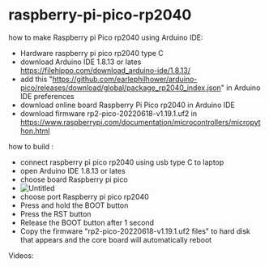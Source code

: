 # raspberry-pi-pico-rp2040

how to make Raspberry pi Pico rp2040 using Arduino IDE:

- Hardware raspberry pi pico rp2040 type C 
- download  Arduino IDE 1.8.13 or lates https://filehippo.com/download_arduino-ide/1.8.13/
- add this "https://github.com/earlephilhower/arduino-pico/releases/download/global/package_rp2040_index.json" in Arduino IDE preferences
- download  online board Raspberry Pi Pico rp2040 in Arduino IDE 
- download firmware rp2-pico-20220618-v1.19.1.uf2 in https://www.raspberrypi.com/documentation/microcontrollers/micropython.html

how to build :

- connect raspberry pi pico rp2040 using usb type C to laptop
- open Arduino IDE 1.8.13 or lates 
- choose board Raspberry pi pico
- ![Untitled](https://user-images.githubusercontent.com/88431038/209620180-cb257d27-0eb0-454f-bc38-137082186593.png)
- choose port Raspberry pi pico rp2040
- Press and hold the BOOT button
- Press the RST button
- Release the BOOT button after 1 second
- Copy the firmware "rp2-pico-20220618-v1.19.1.uf2 files" to hard disk that appears and the core board will automatically reboot


Videos:
